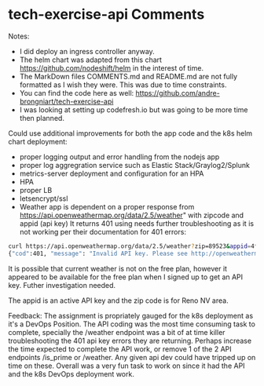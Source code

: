 # tech-exercise-api Comments

Notes:  
* I did deploy an ingress controller anyway.  
* The helm chart was adapted from this chart https://github.com/nodeshift/helm in the interest of time.
* The MarkDown files COMMENTS.md and README.md are not fully formatted as I wish they were.  This was due to time constraints.
* You can find the code here as well:  https://github.com/andre-brongniart/tech-exercise-api
* I was looking at setting up codefresh.io but was going to be more time then planned.

Could use additional improvements for both the app code and the k8s helm chart deployment:
*  proper logging output and error handling from the nodejs app
*  proper log aggregration service such as Elastic Stack/Graylog2/Splunk
*  metrics-server deployment and configuration for an HPA
*  HPA
*  proper LB
*  letsencrypt/ssl
*  Weather app is dependent on a proper response from https://api.openweathermap.org/data/2.5/weather" with zipcode and appid (api key)  It returns 401 using needs further troubleshooting as it is not working per their documentation for 401 errors:
  ```sh
  curl https://api.openweathermap.org/data/2.5/weather?zip=89523&appid=4fd4e4733ecdfd7b2f7d46b77ee6a25a
  {"cod":401, "message": "Invalid API key. Please see http://openweathermap.org/faq#error401 for more info."}
  ```
  
  It is possible that current weather is not on the free plan, however it appeared to be available for the free plan when I signed up to get an API key.  Futher investigation needed.

  The appid is an active API key and the zip code is for Reno NV area.

Feedback:
  The assignment is propriately gauged for the k8s deployment as it's a DevOps Position.  The API coding was the most time consuming task to complete, specially the /weather endpoint was a bit of at time killer troubleshooting the 401 api key errors they are returning.  Perhaps increase the time expected to complete the API work, or remove 1 of the 2 API endpoints /is_prime or /weather.  Any given api dev could have tripped up on time on these.  Overall was a very fun task to work on since it had the API and the k8s DevOps deployment work.  
